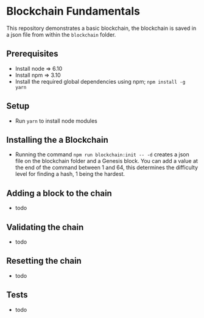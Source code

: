 # Blockchain Fundamentals

This repository demonstrates a basic blockchain, the blockchain is saved in a json file from within the `blockchain` folder.

## Prerequisites

- Install node => 6.10
- Install npm => 3.10
- Install the required global dependencies using npm; `npm install -g yarn`

## Setup

- Run `yarn` to install node modules

## Installing the a Blockchain

- Running the command `npm run blockchain:init -- -d` creates a json file on the blockchain folder and a Genesis block. You can add a value at the end of the command between 1 and 64, this determines the difficulty level for finding a hash, 1 being the hardest.

## Adding a block to the chain

- todo

## Validating the chain

- todo

## Resetting the chain

- todo

## Tests

- todo

